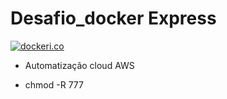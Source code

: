 # Desafio_docker Express

[![dockeri.co](https://dockerico.blankenship.io/image/node)](https://hub.docker.com/_/node)


- Automatização cloud AWS


- chmod -R 777